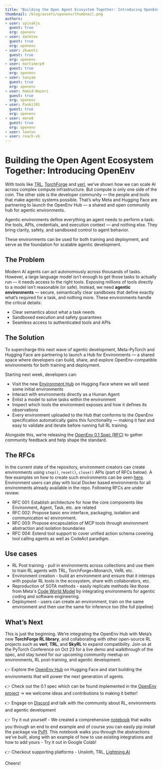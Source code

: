 ```yaml
---
title: "Building the Open Agent Ecosystem Together: Introducing OpenEnv"
thumbnail: /blog/assets/openenv/thumbnail.png
authors:
- user: spisakjo
  guest: true
  org: openenv
- user: darktex
  guest: true
  org: openenv
- user: zkwentz
  guest: true
  org: openenv
- user: mortimerp9
  guest: true
  org: openenv
- user: Sanyam
  guest: true
  org: openenv
- user: Hamid-Nazeri
  guest: true
  org: openenv
- user: Pankit01
  guest: true
  org: openenv
- user: emre0
  guest: true
  org: openenv
- user: lewtun
- user: reach-vb
---
```


# Building the Open Agent Ecosystem Together: Introducing OpenEnv

With tools like [TRL](https://github.com/huggingface/trl), [TorchForge](https://github.com/meta-pytorch/torchforge) and [verl](https://github.com/volcengine/verl), we’ve shown how we can scale AI across complex compute infrastructure. But compute is only one side of the coin. The other side is the developer community — the people and tools that make agentic systems possible. That’s why Meta and Hugging Face are partnering to launch the OpenEnv Hub — a shared and open community hub for agentic environments.

Agentic environments define everything an agent needs to perform a task: the tools, APIs, credentials, and execution context — and nothing else. They bring clarity, safety, and sandboxed control to agent behavior.

These environments can be used for both training and deployment, and serve as the foundation for scalable agentic development.

## The Problem
Modern AI agents can act autonomously across thousands of tasks. However, a large language model isn’t enough to get those tasks to actually run — it needs access to the right tools. Exposing millions of tools directly to a model isn’t reasonable (or safe). Instead, we need **agentic environments** — secure, semantically clear sandboxes that define exactly what’s required for a task, and nothing more. These environments handle the critical details:
- Clear semantics about what a task needs
- Sandboxed execution and safety guarantees
- Seamless access to authenticated tools and APIs

## The Solution
To supercharge this next wave of agentic development, Meta-PyTorch and Hugging Face are partnering to launch a Hub for Environments — a shared space where developers can build, share, and explore OpenEnv-compatible environments for both training and deployment.

Starting next week, developers can:
- Visit the new [Environment Hub](https://huggingface.co/openenv) on Hugging Face where we will seed some initial environments
- Interact with environments directly as a Human Agent
- Enlist a model to solve tasks within the environment
- Inspect which tools the environment exposes and how it defines its observations
- Every environment uploaded to the Hub that conforms to the OpenEnv specification automatically gains this functionality — making it fast and easy to validate and iterate before running full RL training.

Alongside this, we’re releasing the [OpenEnv 0.1 Spec (RFC)](https://github.com/meta-pytorch/OpenEnv/blob/main/rfcs/002-env-spec.md) to gather community feedback and help shape the standard.

## The RFCs
In the current state of the repository, environment creators can create environments using `step()`, `reset()`, `close()` APIs (part of RFCs below). A few examples on how to create such environments can be seen [here](https://github.com/meta-pytorch/OpenEnv/tree/main/src/envs). Environment users can play with local Docker based environments for all environments already available in the repo. Following RFCs are under review:

- RFC 001: Establish architecture for how the core components like Environment, Agent, Task, etc. are related
- RFC 002: Propose basic env interface, packaging, isolation and communication w/ environment.
- RFC 003: Propose encapsulation of MCP tools through environment abstraction and isolation boundaries
- RFC 004: Extend tool support to cover unified action schema covering tool calling agents as well as CodeAct paradigm.

## Use cases
- RL Post training - pull in environments across collections and use them to train RL agents with TRL, TorchForge+Monarch, VeRL etc.
- Environment creation - build an environment and ensure that it interops with popular RL tools in the ecosystem, share with collaborators, etc.
- Reproduction of SOTA methods - easily replicate methods like those from Meta's [Code World Model](https://huggingface.co/papers/2510.02387) by integrating environments for agentic coding and software engineering.
- Deployment - users can create an environment, train on the same environment and then use the same for inference too (the full pipeline)

## What’s Next
This is just the beginning. We’re integrating the OpenEnv Hub with Meta’s new **TorchForge RL library**, and collaborating with other open-source RL projects such as **verl**, **TRL**, and **SkyRL** to expand compatibility.
Join us at the PyTorch Conference on Oct 23 for a live demo and walkthrough of the spec, and stay tuned for our upcoming community meetup on environments, RL post-training, and agentic development.

👉 Explore the [OpenEnv Hub](https://huggingface.co/openenv) on Hugging Face and start building the environments that will power the next generation of agents. 

👉 Check out the 0.1 spec which can be found implemented in the [OpenEnv project](https://github.com/meta-pytorch/OpenEnv) → we welcome ideas and contributions to making it better! 

👉 Engage on [Discord](https://discord.gg/YsTYBh6PD9) and talk with the community about RL, environments and agentic development

👉 Try it out yourself - We created a comprehensive [notebook](https://colab.research.google.com/github/meta-pytorch/OpenEnv/blob/main/examples/OpenEnv_Tutorial.ipynb) that walks you through an end to end example and of course you can easily pip install the package via [PyPI](https://pypi.org/project/openenv-core/). This notebook walks you through the abstractions we’ve built, along with an example of how to use existing integrations and how to add yours - Try it out in Google Colab!

👉 Checkout supporting platforms - Unsloth, TRL, [Lightning.AI](http://Lightning.AI)

Cheers!
